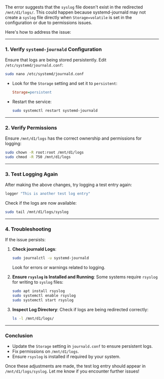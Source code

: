 The error suggests that the `syslog` file doesn't exist in the redirected `/mnt/d1/logs/`. This could happen because systemd-journald may not create a `syslog` file directly when `Storage=volatile` is set in the configuration or due to permissions issues.

Here's how to address the issue:

---

### **1. Verify `systemd-journald` Configuration**
Ensure that logs are being stored persistently. Edit `/etc/systemd/journald.conf`:
```bash
sudo nano /etc/systemd/journald.conf
```

- Look for the `Storage` setting and set it to `persistent`:
  ```ini
  Storage=persistent
  ```
- Restart the service:
  ```bash
  sudo systemctl restart systemd-journald
  ```

---

### **2. Verify Permissions**
Ensure `/mnt/d1/logs` has the correct ownership and permissions for logging:
```bash
sudo chown -R root:root /mnt/d1/logs
sudo chmod -R 750 /mnt/d1/logs
```

---

### **3. Test Logging Again**
After making the above changes, try logging a test entry again:
```bash
logger "This is another test log entry"
```

Check if the logs are now available:
```bash
sudo tail /mnt/d1/logs/syslog
```

---

### **4. Troubleshooting**
If the issue persists:
1. **Check journald Logs**:
   ```bash
   sudo journalctl -u systemd-journald
   ```
   Look for errors or warnings related to logging.

2. **Ensure `rsyslog` is Installed and Running**:
   Some systems require `rsyslog` for writing to `syslog` files:
   ```bash
   sudo apt install rsyslog
   sudo systemctl enable rsyslog
   sudo systemctl start rsyslog
   ```

3. **Inspect Log Directory**:
   Check if logs are being redirected correctly:
   ```bash
   ls -l /mnt/d1/logs/
   ```

---

### **Conclusion**
- Update the `Storage` setting in `journald.conf` to ensure persistent logs.
- Fix permissions on `/mnt/d1/logs`.
- Ensure `rsyslog` is installed if required by your system.

Once these adjustments are made, the test log entry should appear in `/mnt/d1/logs/syslog`. Let me know if you encounter further issues!